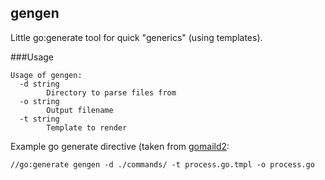 gengen
------

Little go:generate tool for quick "generics" (using templates).

###Usage
```
Usage of gengen:
  -d string
        Directory to parse files from
  -o string
        Output filename
  -t string
        Template to render
```
Example go generate directive (taken from [gomaild2](https://github.com/trapped/gomaild2):
```
//go:generate gengen -d ./commands/ -t process.go.tmpl -o process.go
```